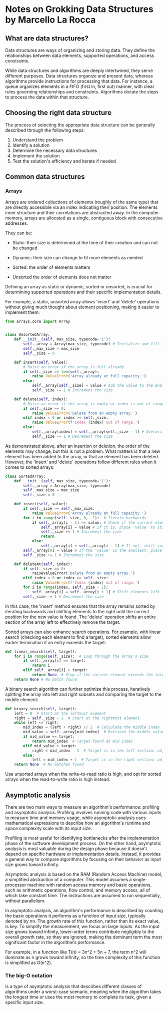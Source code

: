 # Notes on Grokking Data Structures by Marcello La Rocca

## What are data structures?

Data structures are ways of organizing and storing data. They define the relationships between data elements, supported operations, and access constraints.

While data structures and algorithms are deeply intertwined, they serve different purposes. Data structures organize and present data, whereas algorithms provide instructions for processing that data. For instance, a queue organizes elements in a FIFO (first in, first out) manner, with clear rules governing relationships and constraints. Algorithms dictate the steps to process the data within that structure.

## Choosing the right data structure

The process of selecting the appropriate data structure can be generally described through the following steps:

1. Understand the problem
1. Identify a solution
1. Determine the necessary data structures
1. Implement the solution
1. Test the solution's efficiency and iterate if needed

## Common data structures

### Arrays

Arrays are ordered collections of elements (roughly of the same type) that are directly accessible via an index indicating their position. The elements inner structure and their correlations are abstracted away. In the computer memory, arrays are allocated as a single, contiguous block with consecutive addresses.

They can be:

- Static: their size is determined at the time of their creation and can not be changed

- Dynamic: their size can change to fit more elements as needed

- Sorted: the order of elements matters

- Unsorted the order of elements does not matter

Defining an array as static or dynamic, sorted or unsorted, is crucial for determining supported operations and their specific implementation details.

For example, a static, unsorted array allows 'insert' and 'delete' operations without giving much thought about element positioning, making it easier to implement them:

```python
from arrays.core import Array


class UnsortedArray:
    def __init__(self, max_size, typecode='1'):
        self._array = Array(max_size, typecode) # Initialize and fill the array with a specified placeholder (defaults to 1)
        self._max_size = max_size
        self._size = 0

    def insert(self, value):
        # Raise an error if the array is full already
        if self._size >= len(self._array):
            raise ValueError('Array already at full capacity.')
        else:
            self._array[self._size] = value # Add the value to the end of the array
            self._size += 1 # Increment the size

    def delete(self, index):
        # Raise an error if the array is empty or index is out of range
        if self._size == 0:
            raise ValueError('Delete from an empty array.')
        elif index < 0 or index >= self._size:
            raise ValueError(f'Index {index} out of range.')
        else:
            self._array[index] = self._array[self._size - 1] # Overwrite target with the last element
            self._size -= 1 # Decrement the size
 ```
As demonstrated above, after an insertion or deletion, the order of the elements may change, but this is not a problem. What matters is that a new element has been added to the array, or that an element has been deleted. However, the 'insert' and 'delete' operations follow different rules when it comes to sorted arrays:

```python
class SortedArray:
    def __init__(self, max_size, typecode='1'):
        self._array = Array(max_size, typecode)
        self._max_size = max_size
        self._size = 0

    def insert(self, value):
        if self._size >= self._max_size:
            raise ValueError('Array already at full capacity.')
        for i in range(self._size, 0, -1):  # Iterate backwards
            if self._array[i - 1] <= value: # Check if the current element is equal to or lesser than 'value'
                self._array[i] = value # If it is, place 'value' to its right side
                self._size += 1 # Increment the size
                return
            else:
                self._array[i] = self._array[i - 1] # If not, shift current element right to make space
        self._array[0] = value # If the 'value' is the smallest, place it at the beginning
        self._size += 1 # Increment the size

    def deleteAt(self, index):
        if self._size == 0:
            raiseValueError('Delete from an empty array.')
        elif index < 0 or index >= self._size:
            raise ValueError(f'Index {index} out of range.')
        for i in range(index, self._size - 1):
            self._array[i] = self._array[i + 1] # Shift elements left
        self._size -= 1 # Decrement the size
```

In this case, the 'insert' method ensures that the array remains sorted by iterating backwards and shifting elements to the right until the correct position for the new value is found. The 'delete' operation shifts an entire section of the array left to effectively remove the target.

Sorted arrays can also enhance search operations. For example, with linear search (checking each element to find a target), sorted elements allow earlier termination if an entry exceeds the target:

```python
def linear_search(self, target):
    for i in range(self._size):  # Loop through the array's size
        if self._array[i] == target:
            return i
        elif self._array[i] > target:
            return None  # Stop if the current element exceeds the target
    return None # No match found
```
A binary search algorithm can further optimize this process, iteratively splitting the array into left and right subsets and comparing the target to the middle element:

```python
def binary_search(self, target):
    left = 0  # Start at the leftmost element
    right = self._size - 1  # Start at the rightmost element
    while left <= right:
        mid_index = (left + right) // 2  # Calculate the middle index
        mid_value = self._array[mid_index]  # Retrieve the middle value
        if mid_value == target:
            return mid_index  # Target found at mid index
        elif mid_value > target:
            right = mid_index - 1  # Target is in the left section; adjust right boundary
        else:
            left = mid_index + 1  # Target is in the right section; adjust left boundary
    return None  # No matches found
```

Use unsorted arrays when the write-to-read ratio is high, and opt for sorted arrays when the read-to-write ratio is high instead.

## Asymptotic analysis

There are two main ways to measure an algorithm's performance: profiling and asymptotic analysis. Profiling involves running code with various inputs to measure time and memory usage, while asymptotic analysis uses mathematical expressions to describe how an algorithm's runtime and space complexity scale with its input size.

Profiling is most useful for identifying bottlenecks after the implementation phase of the software development process. On the other hand, asymptotic analysis is most valuable during the design phase because it doesn’t depend on specific hardware or implementation details. Instead, it provides a general way to compare algorithms by focusing on their behavior as input size grows toward infinity.

Asymptotic analysis is based on the RAM (Random Access Machine) model, a simplified abstraction of a computer. This model assumes a single-processor machine with random access memory and basic operations, such as arithmetic operations, flow control, and memory access, all of which take constant time. The instructions are assumed to run sequentially, without parallelism.

In asymptotic analysis, an algorithm's performance is described by counting the basic operations it performs as a function of input size, typically denoted by nn. The growth rate of this function, rather than its exact value, is key. To simplify the measurement, we focus on large inputs. As the input size grows toward infinity, lower-order terms contribute negligibly to the overall growth rate, so they are ignored, making the dominant term the most significant factor in the algorithm’s performance.

For example, in a function like T(n) = 3n^2 + 5n + 7, the term n^2 will dominate as n grows toward infinity, so the time complexity of this function is simplified as O(n^2).

### The big-O notation

is a type of asymptotic analysis that describes different classes of algorithms under a worst-case scenario, meaning when the algorithm takes the longest time or uses the most memory to complete its task, given a specific input size. 
